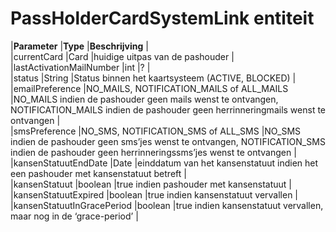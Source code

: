 ---
---

# PassHolderCardSystemLink entiteit

|**Parameter** |**Type** |**Beschrijving** |  
 |currentCard |Card |huidige uitpas van de pashouder |  
 |lastActivationMailNumber |int |? |  
 |status |String |Status binnen het kaartsysteem (ACTIVE, BLOCKED) |  
 |emailPreference |NO\_MAILS, NOTIFICATION\_MAILS of ALL\_MAILS |NO\_MAILS indien de pashouder geen mails wenst te ontvangen, NOTIFICATION\_MAILS indien de pashouder geen herrinneringmails wenst te ontvangen |  
 |smsPreference |NO\_SMS, NOTIFICATION\_SMS of ALL\_SMS |NO\_SMS indien de pashouder geen sms’jes wenst te ontvangen, NOTIFICATION\_SMS indien de pashouder geen herrinneringssms’jes wenst te ontvangen |  
 |kansenStatuutEndDate |Date |einddatum van het kansenstatuut indien het een pashouder met kansenstatuut betreft |  
 |kansenStatuut |boolean |true indien pashouder met kansenstatuut |  
 |kansenStatuutExpired |boolean |true indien kansenstatuut vervallen |  
 |kansenStatuutInGracePeriod |boolean |true indien kansenstatuut vervallen, maar nog in de ‘grace-period’ |